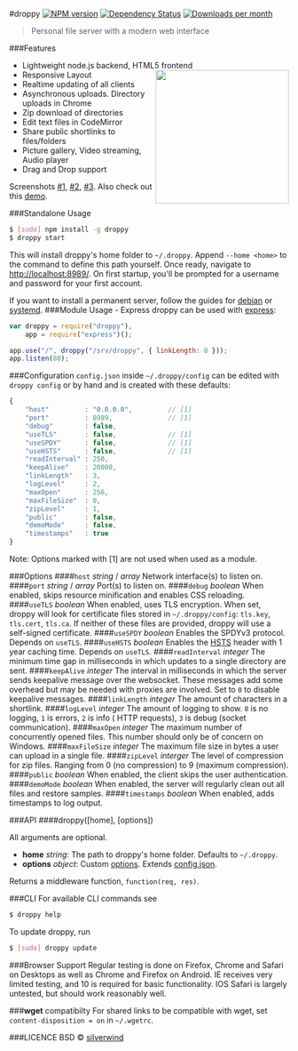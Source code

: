#droppy [![NPM version](https://img.shields.io/npm/v/droppy.svg?style=flat)](https://www.npmjs.org/package/droppy) [![Dependency Status](http://img.shields.io/david/silverwind/droppy.svg?style=flat)](https://david-dm.org/silverwind/droppy) [![Downloads per month](http://img.shields.io/npm/dm/droppy.svg?style=flat)](https://www.npmjs.org/package/droppy)
> Personal file server with a modern web interface

###Features 
* Lightweight node.js backend, HTML5 frontend <img src="https://silverwind.github.io/droppy/logo.svg" width="240" height="240" align="right">
* Responsive Layout
* Realtime updating of all clients 
* Asynchronous uploads. Directory uploads in Chrome 
* Zip download of directories
* Edit text files in CodeMirror
* Share public shortlinks to files/folders
* Picture gallery, Video streaming, Audio player
* Drag and Drop support

Screenshots <a target="_blank" href="http://i.imgur.com/izxnfAN.png">#1</a>, <a target="_blank" href="http://i.imgur.com/Ziv79rJ.png">#2</a>, <a target="_blank" href="http://i.imgur.com/ISlCyuw.png">#3</a>. Also check out this <a target="_blank" href="http://droppy-demo.silverwind.io/#!/#!/">demo</a>.

###Standalone Usage
```bash
$ [sudo] npm install -g droppy
$ droppy start
```
This will install droppy's home folder to `~/.droppy`. Append `--home <home>` to the command to define this path yourself. Once ready, navigate to [http://localhost:8989/](http://localhost:8989/). On first startup, you'll be prompted for a username and password for your first account.

If you want to install a permanent server, follow the guides for [debian](https://github.com/silverwind/droppy/wiki/Debian-Installation) or [systemd](https://github.com/silverwind/droppy/wiki/Systemd-Installation).
###Module Usage - Express
droppy can be used with [express](http://expressjs.com/):
```js
var droppy = require("droppy"),
    app = require("express")();

app.use("/", droppy("/srv/droppy", { linkLength: 8 }));
app.listen(80);
```
###Configuration
`config.json` inside `~/.droppy/config` can be edited with `droppy config` or by hand and is created with these defaults:
```javascript
{
    "host"         : "0.0.0.0",         // [1]
    "port"         : 8989,              // [1]
    "debug"        : false,
    "useTLS"       : false,             // [1]
    "useSPDY"      : false,             // [1]
    "useHSTS"      : false,             // [1]
    "readInterval" : 250,
    "keepAlive"    : 20000,
    "linkLength"   : 3,
    "logLevel"     : 2,
    "maxOpen"      : 256,
    "maxFileSize"  : 0,
    "zipLevel"     : 1,
    "public"       : false,
    "demoMode"     : false,
    "timestamps"   : true
}
```
Note: Options marked with [1] are not used when used as a module.

###Options
####`host` *string* / *array*
Network interface(s) to listen on.
####`port` *string* / *array*
Port(s) to listen on.
####`debug` *boolean*
When enabled, skips resource minification and enables CSS reloading.
####`useTLS` *boolean*
When enabled, uses TLS encryption. When set, droppy will look for certificate files stored in `~/.droppy/config`: `tls.key`, `tls.cert`, `tls.ca`. If neither of these files are provided, droppy will use a self-signed certificate.
####`useSPDY` *boolean*
Enables the SPDYv3 protocol. Depends on `useTLS`.
####`useHSTS` *boolean*
Enables the [HSTS](https://en.wikipedia.org/wiki/HTTP_Strict_Transport_Security) header with 1 year caching time. Depends on `useTLS`.
####`readInterval` *integer*
The minimum time gap in milliseconds in which updates to a single directory are sent.
####`keepAlive` *integer*
The interval in milliseconds in which the server sends keepalive message over the websocket. These messages add some overhead but may be needed with proxies are involved. Set to `0` to disable keepalive messages.
####`linkLength` *integer*
The amount of characters in a shortlink.
####`logLevel` *integer*
The amount of logging to show. `0` is no logging, `1` is errors, `2` is info ( HTTP requests), `3` is debug (socket communication).
####`maxOpen` *integer*
The maximum number of concurrently opened files. This number should only be of concern on Windows.
####`maxFileSize` *integer*
The maximum file size in bytes a user can upload in a single file.
####`zipLevel` *interger*
The level of compression for zip files. Ranging from 0 (no compression) to 9 (maximum compression).
####`public` *boolean*
When enabled, the client skips the user authentication.
####`demoMode` *boolean*
When enabled, the server will regularly clean out all files and restore samples.
####`timestamps` *boolean*
When enabled, adds timestamps to log output.

###API
####droppy([home], [options])

All arguments are optional.

- **home** *string*: The path to droppy's home folder. Defaults to `~/.droppy`.
- **options** *object*: Custom [options](#Options). Extends [config.json](#Configuration).

Returns a middleware function, `function(req, res)`.

###CLI
For available CLI commands see
```bash
$ droppy help
```
To update droppy, run
```bash
$ [sudo] droppy update
```

###Browser Support
Regular testing is done on Firefox, Chrome and Safari on Desktops as well as Chrome and Firefox on Android. IE receives very limited testing, and 10 is required for basic functionality. IOS Safari is largely untested, but should work reasonably well.

###**wget** compatibilty
For shared links to be compatible with wget, set `content-disposition = on` in `~/.wgetrc`.

###LICENCE
BSD © [silverwind](https://github.com/silverwind)